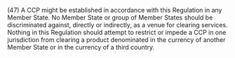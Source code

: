 (47) A CCP might be established in accordance with this Regulation in any Member State. No Member State or group of Member States should be discriminated against, directly or indirectly, as a venue for clearing services. Nothing in this Regulation should attempt to restrict or impede a CCP in one jurisdiction from clearing a product denominated in the currency of another Member State or in the currency of a third country.